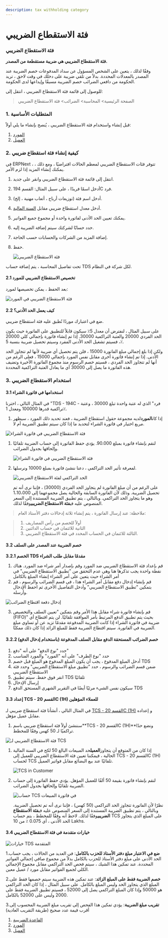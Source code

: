 ```yaml
---
description: tax withholding category
---
```


# فئة الاستقطاع الضريبي

### فئة الاستقطاع الضريبي

**فئة الاستقطاع الضريبي هي ضريبة مستقطعة من المصدر.**

وفقًا لذلك ، يتعين على الشخص المسؤول عن سداد المدفوعات خصم الضريبة عند المصدر بالمعدلات المحددة. بدلاً من تلقي ضريبة على دخلك في وقت لاحق ، تريد الحكومة من دافعي الضرائب خصم الضريبة مسبقًا وإيداعها لدى الحكومة.

للوصول إلى قائمة فئة الاستقطاع الضريبي ، انتقل إلى:

> الصفحة الرئيسية> المحاسبة> الضرائب> فئة الاستقطاع الضريبي

### 1. المتطلبات الأساسية

قبل إنشاء واستخدام فئة الاستقطاع الضريبي ، يُنصح بإنشاء ما يلي أولاً:

1. [المورد](https://docs.erpnext.com/docs/v13/user/manual/en/buying/supplier)
2. [العميل](https://docs.erpnext.com/docs/v13/user/manual/en/CRM/customer)

### 2. كيفية إنشاء فئة استقطاع ضريبي

في ERPNext ، تتوفر فئات الاستقطاع الضريبي لمعظم الحالات افتراضيًا ، ومع ذلك ، يمكنك إنشاء المزيد إذا لزم الأمر.

1. انتقل إلى قائمة فئة الاستقطاع الضريبي وانقر على جديد.
2. أدخل اسمًا فريدًا ، على سبيل المثال: القسم 194C فرد.
3. أدخل اسم فئة (توزيعات أرباح ، أتعاب مهنية ، إلخ).
4. أدخل معدل استقطاع ضريبي مقابل [السنة المالية](https://docs.erpnext.com/docs/v13/user/manual/en/accounts/fiscal-year).
5. يمكنك تعيين الحد الأدنى لفاتورة واحدة أو مجموع جميع الفواتير.
6. حدد حسابًا لشركتك سيتم إضافة الضريبة إليه.
7. إضافة المزيد من الشركات والحسابات حسب الحاجة.
8.  حفظ.

    ![فئة الاستقطاع الضريبي](https://docs.erpnext.com/files/tax-withholding-category.png)

تحت تفاصيل المحاسبة ، يتم إضافة حساب TDS لكل شركة في النظام.

#### 2.1 تخصيص الاستقطاع الضريبي للمورد

بعد الحفظ ، يمكن تخصيصها لمورد:

![فئة الاستقطاع الضريبي في المورد](https://docs.erpnext.com/files/tax-withholding-category-in-supplier.png)

#### 2.2 كيف يعمل الحد الأدنى؟

ضع في اعتبارك موردًا تُطبق عليه فئة استقطاع ضريبي.

على سبيل المثال ، لنفترض أن معدل 5٪ سيكون قابلاً للتطبيق على الفاتورة حيث يكون الحد الفردي 20000 والعتبة التراكمية 30000. إذا تم إنشاء فاتورة بإجمالي كلي 20000 ، فسيتم تشغيل الحد الأدنى المفرد وسيتم تحصيل ضريبة بنسبة 5٪.

ولكن إذا بلغ إجمالي مبلغ الفاتورة 15000 ، فلن يتم تحصيل أي ضريبة لأنها لم تتجاوز الحد الأدنى. إذا تم إنشاء فاتورة أخرى مقابل نفس المورد بإجمالي 15000 ، فعلى الرغم من أنها لم تتجاوز الحد الفردي ، فسيتم خصم الرسوم منذ مجموع الفاتورة الأخيرة وتضيف هذه الفاتورة ما يصل إلى 30000 أي ما يعادل العتبة التراكمية المحددة.

### 3. استخدام الاستقطاع الضريبي

#### 3.1 استخدامها في فاتورة الشراء

في المثال التالي ، اخترنا "TDS - 194C - فرد" الذي له عتبة واحدة تبلغ 30000 ، وعتبة تراكمية قدرها 100000 ومعدل 1٪.

1. إذا كان**المورد**لديه مجموعة حقول استقطاع الضريبة ، فعند تحديد ذلك المورد ، سيظهر مربع اختيار في فاتورة الشراء لتحديد ما إذا كان سيتم تطبيق الضريبة أم لا.

![فئة الاستقطاع الضريبي في فاتورة الشراء](https://docs.erpnext.com/files/tax-withholding-category-in-purchase-invoice.png)

1.  لنقم بإنشاء فاتورة بمبلغ 90.000. يؤدي حفظ الفاتورة إلى حساب الضريبة تلقائيًا وإلحاقها بجدول الضرائب.

    ![فئة الاستقطاع الضريبي في فاتورة الشراء](https://docs.erpnext.com/files/withheld-tax-calculation-in-purchase-invoice.png)
2.  لمعرفة تأثير الحد التراكمي ، دعنا ننشئ فاتورة بمبلغ 10000 ونرسلها.

    ![الحد التراكمي لفئة الاستقطاع الضريبي](https://docs.erpnext.com/files/tax-withholding-category-cumulative-threshold.png)

    على الرغم من أن مبلغ الفاتورة لم يتجاوز الحد الفردي (30000) ، فإننا نرى أنه تم تحصيل الضريبة. وذلك لأن الفاتورة السابقة والحالية يصل مجموعهما إلى 1،10،000 وهو ما يتجاوز الحد التراكمي. وبالتالي ، يتم تطبيق الضريبة المستندة إلى السعر المنصوص عليه في**فئة الاستقطاع الضريبي**وفقًا لذلك.

> ملاحظة: عند إرسال الفاتورة ، يتم إنشاء ثلاثة إدخالات دفتر الأستاذ العام:

> 1. أولاً للخصم من رأس المصاريف
> 2. الثانية للائتمان في حساب الدائنين
> 3. الثالثة للائتمان في الحساب المحدد في فئة الاستقطاع الضريبي.

#### 3.2 خصم الضريبة عند المصدر على السلف

**3.2.1 الخصم TDS مقدمًا مقابل طلب الشراء**

1. قم بإعداد فئة الاستقطاع الضريبي ضد المورد وقم بإصدار أمر شراء ضد المورد. هناك نقطة واحدة يجب تذكرها هنا وهي عدم التحقق من "تطبيق الاستقطاع الضريبي" في أمر الشراء حيث يتعين على أمر الشراء إنشاء المبلغ بالكامل
2. قم بإنشاء إدخال دفع مقابل أمر الشراء هذا ، في قسم الضرائب والرسوم ، قم بتمكين "تطبيق الاستقطاع الضريبي" وأدخل التفاصيل الأخرى ثم احفظ الإدخال وأرسله.

![إدخال دفعة اقتطاع الضرائب](https://docs.erpnext.com/files/Tax-Withholding-Payment%D9%AA20Entry.png)

3. قم بإنشاء فاتورة شراء مقابل هذا الأمر وقم بتمكين "تعيين السلف والتخصيص (FIFO)" بحيث يتم تطبيق الدفع المرتبط بأمر الموافقة تلقائيًا. لن يتم اقتطاع أي ضريبة في فاتورة الشراء إذا كانت الضريبة المدفوعة مقدمًا تزيد عن أو تساوي مبلغ الضريبة في الفاتورة. سيتم اقتطاع الضريبة فقط للمبلغ الزائد إذا كان ذلك ممكنًا.

#### 3.2.2 خصم الضرائب المستحقة الدفع مقابل السلف المدفوعة (باستخدام إدخال الدفع)

1. حدد "نوع الدفع" على أنه "دفع"
2. حدد "نوع الطرف" على أنه "المورد" والمورد المناسب
3. أدخل المبلغ المدفوع ، يجب أن يكون المبلغ المدفوع هو المبلغ قبل خصم TDS
4. ضمن قسم الضرائب والرسوم ، حدد "تطبيق مبلغ الاستقطاع الضريبي" وحدد فئة الاستقطاع الضريبي
5. انقر فوق حفظ. سيتم تطبيق TDS تلقائيًا
6. إرسال الإدخال
7. سيكون نفس الشيء مرئيًا أيضًا في التقرير الشهري المستحق الدفع TDS

#### 3.3 إعداد TCS - القسم 20C (1H) للعملاء المؤهلين

في المثال التالي ، أنشأنا فئة استقطاع ضريبي لـ [TCS - القسم 20C (1H)](https://taxguru.in/income-tax/faqs-tcs-sales-goods-section-206c1h.html) و إعداده مقابل عميل مؤهل.

1. سننشئ أولاً فئة استقطاع ضريبي باسم\*\*TCS - القسم 20C (1H)\*\*ونضع حدًا تراكميًا لـ 50 كهس وفقًا للمخطط.

![فئة الاستقطاع الضريبي لـ TCS](https://docs.erpnext.com/files/tax-withholding-category-for-tcs.png)

1.  إذا كان من المتوقع أن يتجاوز**العميل**حد المبيعات البالغ 50 لكح في السنة المالية الحالية ، فيمكننا تعيين فئة الاستقطاع الضريبي للعميل إلى TCS - القسم 20C (1H) لحساب TCS تلقائيًا عند بيع البضائع مقابل فواتير العميل.

    ![TCS in Customer](https://docs.erpnext.com/files/tcs-elertain-customer.png)
2.  لنقم بإنشاء فاتورة بقيمة 50 ألفًا للعميل المؤهل. يؤدي حفظ الفاتورة إلى حساب الضريبة تلقائيًا وإلحاقها بجدول الضرائب.

    ![حساب TCS في فاتورة المبيعات](https://docs.erpnext.com/files/tcs-invoice.png)

    نظرًا لأن الفاتورة تتجاوز الحد التراكمي (50 كهس) ، فإننا نرى أنه تم تحصيل الضريبة. وبالتالي ، يتم تطبيق الضريبة المستندة إلى السعر المنصوص عليه في**فئة الاستقطاع الضريبي**وفقًا لذلك. لاحظ أنه وفقًا للمخطط ، يتم حساب TCS على المبلغ الذي يتجاوز الحد الأدنى ، أي 0.075 ٪ من 10 Lakhs.

#### 3.4 خيارات متقدمة في فئة الاستقطاع الضريبي

![خيارات TDS المتقدمة](https://docs.erpnext.com/files/tds-advance-options.png)

1.**ضع في الاعتبار مبلغ دفتر الأستاذ للحزب بالكامل**: في العديد من الحالات ، يجب حساب الحد الأدنى على مبلغ دفتر الأستاذ للحزب بالكامل بدلاً من مجموع صافي إجمالي الفواتير المحددة. عند تمكين هذا الشيك ، سيتم فحص الحد التراكمي مقابل مجموع الإجمالي الكلي لجميع الفواتير مقابل مورد / عميل معين.

2.**خصم الضريبة فقط على المبلغ الزائد**: عند تمكين هذه الضريبة سيتم خصمها فقط على المبلغ الذي يتجاوز الحد وليس المبلغ بالكامل. على سبيل المثال ، إذا كان الحد التراكمي هو 50000 وإذا كان المبلغ التراكمي يصل إلى 52000 ، فسيتم تطبيق الضريبة فقط على 2000 وليس على 52000 بالكامل.

3.**تقريب مبلغ الضريبة**: يؤدي تمكين هذا الفحص إلى تقريب مبلغ الضريبة المحسوب إلى أقرب قيمة عدد صحيح (طريقة التقريب العادية)

1. [القاعدة الضريبية](https://docs.erpnext.com/docs/v13/user/manual/en/accounts/tax-rule)
2. [المورد](https://docs.erpnext.com/docs/v13/user/manual/en/buying/supplier)
3. [العميل](https://docs.erpnext.com/docs/v13/user/manual/en/CRM/customer)

